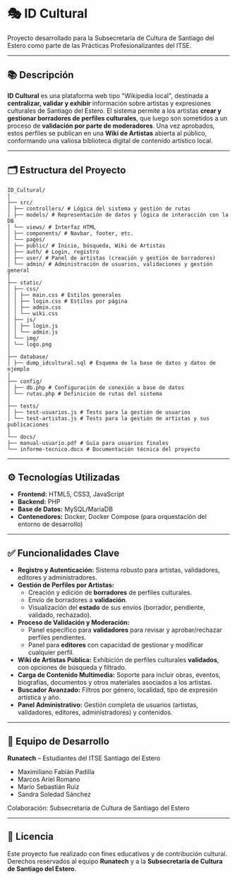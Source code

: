 # 🎭 ID Cultural

Proyecto desarrollado para la Subsecretaría de Cultura de Santiago del Estero como parte de las Prácticas Profesionalizantes del ITSE.

---

## 📚 Descripción

**ID Cultural** es una plataforma web tipo "Wikipedia local", destinada a **centralizar, validar y exhibir** información sobre artistas y expresiones culturales de Santiago del Estero. El sistema permite a los artistas **crear y gestionar borradores de perfiles culturales**, que luego son sometidos a un proceso de **validación por parte de moderadores**. Una vez aprobados, estos perfiles se publican en una **Wiki de Artistas** abierta al público, conformando una valiosa biblioteca digital de contenido artístico local.

---

## 🗂️ Estructura del Proyecto
```
ID_Cultural/
│
├── src/
│ ├── controllers/ # Lógica del sistema y gestión de rutas
│ ├── models/ # Representación de datos y lógica de interacción con la DB
│ └── views/ # Interfaz HTML
│ ├── components/ # Navbar, footer, etc.
│ └── pages/
│ ├── public/ # Inicio, búsqueda, Wiki de Artistas
│ ├── auth/ # Login, registro
│ ├── user/ # Panel de artistas (creación y gestión de borradores)
│ └── admin/ # Administración de usuarios, validaciones y gestión general
│
├── static/
│ ├── css/
│ │ ├── main.css # Estilos generales
│ │ ├── login.css # Estilos por página
│ │ ├── admin.css
│ │ └── wiki.css
│ ├── js/
│ │ ├── login.js
│ │ └── admin.js
│ └── img/
│ └── logo.png
│
├── database/
│ ├── dump_idcultural.sql # Esquema de la base de datos y datos de ejemplo
│
├── config/
│ ├── db.php # Configuración de conexión a base de datos
│ └── rutas.php # Definición de rutas del sistema
│
├── tests/
│ ├── test-usuarios.js # Tests para la gestión de usuarios
│ └── test-artistas.js # Tests para la gestión de artistas y sus publicaciones
│
└── docs/
├── manual-usuario.pdf # Guía para usuarios finales
└── informe-tecnico.docx # Documentación técnica del proyecto
```
---

## ⚙️ Tecnologías Utilizadas

- **Frontend:** HTML5, CSS3, JavaScript
- **Backend:** PHP
- **Base de Datos:** MySQL/MariaDB
- **Contenedores:** Docker, Docker Compose (para orquestación del entorno de desarrollo)

---

## ✅ Funcionalidades Clave

- **Registro y Autenticación:** Sistema robusto para artistas, validadores, editores y administradores.
- **Gestión de Perfiles por Artistas:**
    - Creación y edición de **borradores** de perfiles culturales.
    - Envío de borradores a **validación**.
    - Visualización del **estado** de sus envíos (borrador, pendiente, validado, rechazado).
- **Proceso de Validación y Moderación:**
    - Panel específico para **validadores** para revisar y aprobar/rechazar perfiles pendientes.
    - Panel para **editores** con capacidad de gestionar y modificar cualquier perfil.
- **Wiki de Artistas Pública:** Exhibición de perfiles culturales **validados**, con opciones de búsqueda y filtrado.
- **Carga de Contenido Multimedia:** Soporte para incluir obras, eventos, biografías, documentos y otros materiales asociados a los artistas.
- **Buscador Avanzado:** Filtros por género, localidad, tipo de expresión artística y año.
- **Panel Administrativo:** Gestión completa de usuarios (artistas, validadores, editores, administradores) y contenidos.

---

## 👥 Equipo de Desarrollo

**Runatech** – Estudiantes del ITSE Santiago del Estero

- Maximiliano Fabián Padilla
- Marcos Ariel Romano
- Mario Sebastián Ruiz
- Sandra Soledad Sánchez

Colaboración: Subsecretaría de Cultura de Santiago del Estero

---

## 📄 Licencia

Este proyecto fue realizado con fines educativos y de contribución cultural. Derechos reservados al equipo **Runatech** y a la **Subsecretaría de Cultura de Santiago del Estero**.
